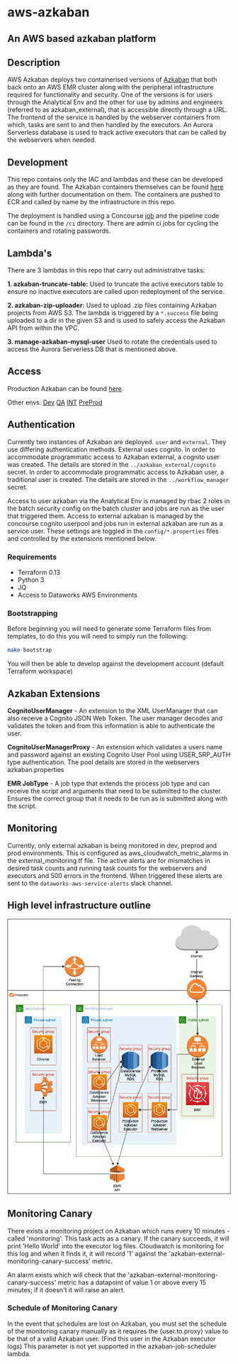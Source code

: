 # aws-azkaban

## An AWS based azkaban platform

## Description
AWS Azkaban deploys two containerised versions of [Azkaban](https://azkaban.github.io/azkaban/docs/latest/) that both back onto an AWS EMR cluster along with the peripheral infrastructure required for functionality and security. 
One of the versions is for users through the Analytical Env and the other for use by admins and engineers (referred to as azkaban_external), that is accessible directly through a URL. 
The frontend of the service is handled by the webserver containers from which, tasks are sent to and then handled by the executors. An Aurora Serverless database is used to track active executors that can be called by the webservers when needed.

## Development
This repo contains only the IAC and lambdas and these can be developed as they are found. The Azkaban containers themselves can be found [here](https://github.com/dwp/dataworks-hardened-images) along with further documentation on them. 
The containers are pushed to ECR and called by name by the infrastructure in this repo.

The deployment is handled using a Concourse [job](https://ci.dataworks.dwp.gov.uk/teams/dataworks/pipelines/aws-azkaban) and the pipeline code can be found in the `/ci` directory. There are admin ci jobs for cycling the containers and rotating passwords.

## Lambda's
There are 3 lambdas in this repo that carry out administrative tasks:

**1. azkaban-truncate-table:**
Used to truncate the active executors table to ensure no inactive executors are called upon redeployment of the service.

**2. azkaban-zip-uploader:**
Used to upload .zip files containing Azkaban projects from AWS S3. The lambda is triggered by a `*.success` file being uploaded to a dir in the given S3 and is used to safely access the Azkaban API from within the VPC.

**3. manage-azkaban-mysql-user**
Used to rotate the credentials used to access the Aurora Serverless DB that is mentioned above.

## Access

Production Azkaban can be found [here](https://azkaban-external.dataworks.dwp.gov.uk/). 

Other envs:
[Dev](https://azkaban-external.dev.wip.dataworks.dwp.gov.uk)
[QA](https://azkaban-external.qa.wip.dataworks.dwp.gov.uk)
[INT](https://azkaban-external.int.wip.dataworks.dwp.gov.uk)
[PreProd](https://azkaban-external.pre.dataworks.dwp.gov.uk)


## Authentication
Currently two instances of Azkaban are deployed. `user` and `external`. They use differing authentication methods. External uses cognito.
In order to accommodate programmatic access to Azkaban external, a cognito user was created. The details are stored in the `../azkaban_external/cognito` secret.
In order to accommodate programmatic access to Azkaban user, a traditional user is created. The details are stored in the `../workflow_manager` secret.

Access to user azkaban via the Analytical Env is managed by rbac 2 roles in the batch security config on the batch cluster and jobs are run as the user that triggered them.
Access to external azkaban is managed by the concourse cognito userpool and jobs run in external azkaban are run as a service user.
These settings are toggled in the `config/*.properties` files and controlled by the extensions mentioned below.

### Requirements

* Terraform 0.13
* Python 3
* JQ
* Access to Dataworks AWS Environments

### Bootstrapping

Before beginning you will need to generate some Terraform files from templates, to do this you will need to simply run the following:
```bash
make bootstrap
```

You will then be able to develop against the development account (default Terraform workspace)

## Azkaban Extensions

**CognitoUserManager** - An extension to the XML UserManager that can also receive a Cognito JSON Web Token. The user manager decodes and validates the token and from this information is able to authenticate the user.

**CognitoUserManagerProxy** - An extension which validates a users name and password against an existing Cognito User Pool using USER_SRP_AUTH type authentication. The pool details are stored in the webservers azkaban.properties

**EMR JobType** - A job type that extends the process job type and can receive the script and arguments that need to be submitted to the cluster. Ensures the correct group that it needs to be run as is submitted along with the script.

## Monitoring
Currently, only external azkaban is being monitored in dev, preprod and prod environments. This is configured as aws_cloudwatch_metric_alarms in the external_monitoring.tf file.
The active alerts are for mismatches in desired task counts and running task counts for the webservers and executors and 500 errors in the frontend. 
When triggered these alerts are sent to the `dataworks-aws-service-alerts` slack channel.

## High level infrastructure outline

![AWS Azkaban Infrastructure](docs/high_level_design.jpg)


## Monitoring Canary
There exists a monitoring project on Azkaban which runs every 10 minutes - called 'monitoring'. This task acts as a canary.
If the canary succeeds, it will print 'Hello World' into the executor log files. Cloudwatch is monitoring for this log and when it finds it, it will record '1' against the 'azkaban-external-monitoring-canary-success' metric.

An alarm exists which will check that the 'azkaban-external-monitoring-canary-success' metric has a datapoint of value 1 or above every 15 minutes; if it doesn't it will raise an alert.

### Schedule of Monitoring Canary
In the event that schedules are lost on Azkaban, you must set the schedule of the monitoring canary manually as it requires the {user.to.proxy} value to be that of a valid Azkaban user. (Find this user in the Azkaban executor logs)
This parameter is not yet supported in the azkaban-job-scheduler lambda.
